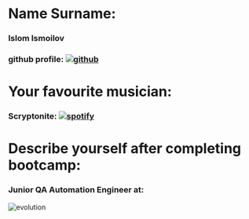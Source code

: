 # Name Surname:

### Islom Ismoilov

### github profile: [![github](https://img.shields.io/badge/my_github-100000?style=for-the-badge&logo=github&logoColor=white)](https://github.com/se1f-taught/)

# Your favourite musician:

### Scryptonite: [![spotify](https://img.shields.io/badge/Spotify-1ED760?&style=for-the-badge&logo=spotify&logoColor=white)](https://open.spotify.com/artist/3vvLuXEEf7sl3izJcw0GIn#login/)

# Describe yourself after completing bootcamp:

### Junior QA Automation Engineer at:

![evolution](https://getlogovector.com/wp-content/uploads/2021/11/evolution-gaming-logo-vector.png)
